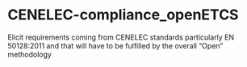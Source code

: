 CENELEC-compliance_openETCS
===========================

Elicit requirements coming from CENELEC standards particularly EN 50128:2011 and that will have to be fulfilled by the overall “Open” methodology